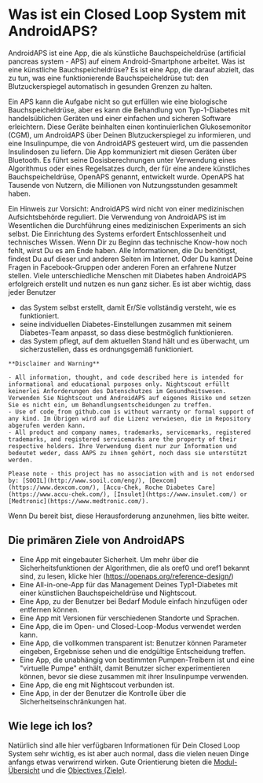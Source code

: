 # Was ist ein Closed Loop System mit AndroidAPS?

AndroidAPS ist eine App, die als künstliche Bauchspeicheldrüse (artificial pancreas system - APS) auf einem Android-Smartphone arbeitet. Was ist eine künstliche Bauchspeicheldrüse? Es ist eine App, die darauf abzielt, das zu tun, was eine funktionierende Bauchspeicheldrüse tut: den Blutzuckerspiegel automatisch in gesunden Grenzen zu halten.

Ein APS kann die Aufgabe nicht so gut erfüllen wie eine biologische Bauchspeicheldrüse, aber es kann die Behandlung von Typ-1-Diabetes mit handelsüblichen Geräten und einer einfachen und sicheren Software erleichtern.  Diese Geräte beinhalten einen kontinuierlichen Glukosemonitor (CGM), um AndroidAPS über Deinen Blutzuckerspiegel zu informieren, und eine Insulinpumpe, die von AndroidAPS gesteuert wird, um die passenden Insulindosen zu liefern.  Die App kommuniziert mit diesen Geräten über Bluetooth. Es führt seine Dosisberechnungen unter Verwendung eines Algorithmus oder eines Regelsatzes durch, der für eine andere künstliches Bauchspeicheldrüse, OpenAPS genannt, entwickelt wurde. OpenAPS hat Tausende von Nutzern, die Millionen von Nutzungsstunden gesammelt haben.

Ein Hinweis zur Vorsicht: AndroidAPS wird nicht von einer medizinischen Aufsichtsbehörde reguliert. Die Verwendung von AndroidAPS ist im Wesentlichen die Durchführung eines medizinischen Experiments an sich selbst. Die Einrichtung des Systems erfordert Entschlossenheit und technisches Wissen. Wenn Dir zu Beginn das technische Know-how noch fehlt, wirst Du es am Ende haben. Alle Informationen, die Du benötigst, findest Du auf dieser und anderen Seiten im Internet. Oder Du kannst Deine Fragen in Facebook-Gruppen oder anderen Foren an erfahrene Nutzer stellen. Viele unterschiedliche Menschen mit Diabetes haben AndroidAPS erfolgreich erstellt und nutzen es nun ganz sicher. Es ist aber wichtig, dass jeder Benutzer

- das System selbst erstellt, damit Er/Sie vollständig versteht, wie es funktioniert.
- seine individuellen Diabetes-Einstellungen zusammen mit seinem Diabetes-Team anpasst, so dass diese bestmöglich funktionieren.
- das System pflegt, auf dem aktuellen Stand hält und es überwacht, um sicherzustellen, dass es ordnungsgemäß funktioniert.

```{note}
**Disclaimer and Warning**

- All information, thought, and code described here is intended for informational and educational purposes only. Nightscout erfüllt keinerlei Anforderungen des Datenschutzes im Gesundheitswesen. Verwenden Sie Nightscout und AndroidAPS auf eigenes Risiko und setzen Sie es nicht ein, um Behandlungsentscheidungen zu treffen.
- Use of code from github.com is without warranty or formal support of any kind. Im Übrigen wird auf die Lizenz verwiesen, die im Repository abgerufen werden kann.
- All product and company names, trademarks, servicemarks, registered trademarks, and registered servicemarks are the property of their respective holders. Ihre Verwendung dient nur zur Information und bedeutet weder, dass AAPS zu ihnen gehört, noch dass sie unterstützt werden.

Please note - this project has no association with and is not endorsed by: [SOOIL](http://www.sooil.com/eng/), [Dexcom](https://www.dexcom.com/), [Accu-Chek, Roche Diabetes Care](https://www.accu-chek.com/), [Insulet](https://www.insulet.com/) or [Medtronic](https://www.medtronic.com/).
```

Wenn Du bereit bist, diese Herausforderung anzunehmen, lies bitte weiter.

## Die primären Ziele von AndroidAPS

- Eine App mit eingebauter Sicherheit. Um mehr über die Sicherheitsfunktionen der Algorithmen, die als oref0 und oref1 bekannt sind, zu lesen, klicke hier (<https://openaps.org/reference-design/>)
- Eine All-in-one-App für das Management Deines Typ1-Diabetes mit einer künstlichen Bauchspeicheldrüse und Nightscout.
- Eine App, zu der Benutzer bei Bedarf Module einfach hinzufügen oder entfernen können.
- Eine App mit Versionen für verschiedenen Standorte und Sprachen.
- Eine App, die im Open- und Closed-Loop-Modus verwendet werden kann.
- Eine App, die vollkommen transparent ist: Benutzer können Parameter eingeben, Ergebnisse sehen und die endgültige Entscheidung treffen.
- Eine App, die unabhängig von bestimmten Pumpen-Treibern ist und eine "virtuelle Pumpe" enthält, damit Benutzer sicher experimentieren können, bevor sie diese zusammen mit ihrer Insulinpumpe verwenden.
- Eine App, die eng mit Nightscout verbunden ist.
- Eine App, in der der Benutzer die Kontrolle über die Sicherheitseinschränkungen hat.

## Wie lege ich los?

Natürlich sind alle hier verfügbaren Informationen für Dein Closed Loop System sehr wichtig, es ist aber auch normal, dass die vielen neuen Dinge anfangs etwas verwirrend wirken. Gute Orientierung bieten die [Modul-Übersicht](../Module/module.md) und die [Objectives (Ziele)](../Usage/Objectives.html).
